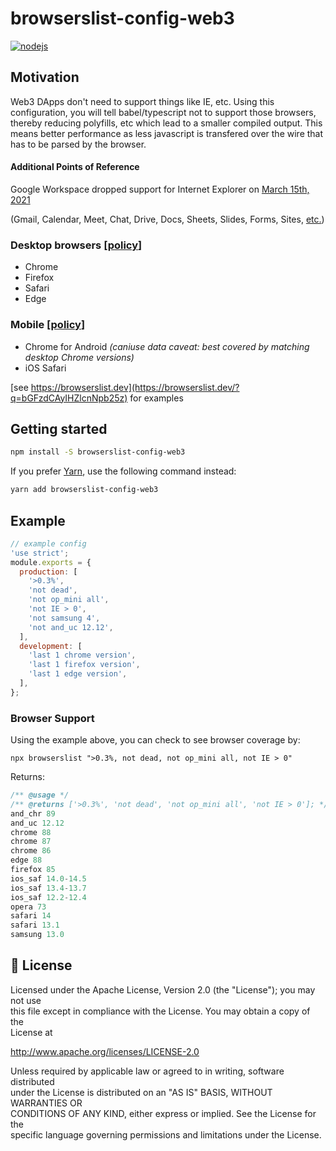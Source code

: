 # browserslist-config-web3

[![nodejs](https://github.com/sambacha/browserslist-config-web3/actions/workflows/nodejs.yml/badge.svg)](https://github.com/sambacha/browserslist-config-web3/actions/workflows/nodejs.yml)

## Motivation

Web3 DApps don't need to support things like IE, etc. Using this configuration, you will tell babel/typescript not to support those browsers, thereby reducing polyfills, etc which lead to a smaller compiled output. This means better performance as less javascript is transfered over the wire that has to be parsed by the browser.

#### Additional Points of Reference 

Google Workspace dropped support for Internet Explorer on [March 15th, 2021](https://workspaceupdates.googleblog.com/2021/02/reminder-ending-support-for-ie11-for.html)

(Gmail, Calendar, Meet, Chat, Drive, Docs, Sheets, Slides, Forms, Sites, [etc.](https://workspace.google.com))

### Desktop browsers [[policy](https://support.google.com/a/answer/33864)]

- Chrome
- Firefox
- Safari
- Edge

### Mobile [[policy](https://support.google.com/a/answer/6288871)]

- Chrome for Android _(caniuse data caveat: best covered by matching desktop Chrome versions)_
- iOS Safari

[see https://browserslist.dev](https://browserslist.dev/?q=bGFzdCAyIHZlcnNpb25z) for examples

## Getting started

```bash
npm install -S browserslist-config-web3
```

If you prefer [Yarn](https://yarnpkg.com/en/), use the following command
instead:

```bash
yarn add browserslist-config-web3
```

## Example

```javascript
// example config
'use strict';
module.exports = {
  production: [
    '>0.3%',
    'not dead',
    'not op_mini all',
    'not IE > 0',
    'not samsung 4',
    'not and_uc 12.12',
  ],
  development: [
    'last 1 chrome version',
    'last 1 firefox version',
    'last 1 edge version',
  ],
};
```

### Browser Support

Using the example above, you can check to see browser coverage by:
```shell
npx browserslist ">0.3%, not dead, not op_mini all, not IE > 0"
```
Returns:

```javascript
/** @usage */
/** @returns ['>0.3%', 'not dead', 'not op_mini all', 'not IE > 0']; */
and_chr 89
and_uc 12.12
chrome 88
chrome 87
chrome 86
edge 88
firefox 85
ios_saf 14.0-14.5
ios_saf 13.4-13.7
ios_saf 12.2-12.4
opera 73
safari 14
safari 13.1
samsung 13.0
```



## 📝 License

   
Licensed under the Apache License, Version 2.0 (the "License"); you may not use   
this file except in compliance with the License. You may obtain a copy of the   
License at   
   
http://www.apache.org/licenses/LICENSE-2.0   
   
Unless required by applicable law or agreed to in writing, software distributed   
under the License is distributed on an "AS IS" BASIS, WITHOUT WARRANTIES OR   
CONDITIONS OF ANY KIND, either express or implied. See the License for the   
specific language governing permissions and limitations under the License.   
   
